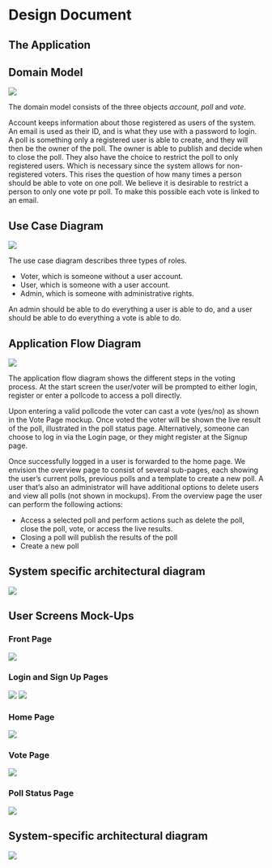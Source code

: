 # Design Document

## The Application

## Domain Model
![](images/domainmodel.png "")

The domain model consists of the three objects *account*, *poll* and *vote*.

Account keeps information about those registered as users of the system.
An email is used as their ID, and is what they use with a password to login.
A poll is something only a registered user is able to create,
and they will then be the owner of the poll. 
The owner is able to publish and decide when to close the poll. 
They also have the choice to restrict the poll to only registered users.
Which is necessary since the system allows for non-registered voters.
This rises the question of how many times a person should be able to vote on one poll.
We believe it is desirable to restrict a person to only one vote pr poll.
To make this possible each vote is linked to an email.


## Use Case Diagram
![](images/usecase.png "")

The use case diagram describes three types of roles. 
- Voter, which is someone without a user account.
- User, which is someone with a user account.
- Admin, which is someone with administrative rights. 

An admin should be able to do everything a user is able to do, 
and a user should be able to do everything a vote is able to do.



## Application Flow Diagram
![](images/applicationflow.png "")

The application flow diagram shows the different steps in the voting process. 
At the start screen the user/voter will be prompted to either login, 
register or enter a pollcode to access a poll directly.

Upon entering a valid pollcode the voter can cast a vote (yes/no) 
as shown in the Vote Page mockup.
Once voted the voter will be shown the live result of the poll, 
illustrated in the poll status page.
Alternatively, someone can choose to log in via the Login page, 
or they might register at the Signup page.


Once successfully logged in a user is forwarded to the home page. 
We envision the overview page to consist of several sub-pages, 
each showing the user’s current polls, previous polls and a template to create a new poll.
A user that’s also an administrator will have additional options to delete users and view all polls 
(not shown in mockups). From the overview page the user can perform the following actions:
- Access a selected poll and perform actions such as delete the poll, 
close the poll, vote, or access the live results.
- Closing a poll will publish the results of the poll
- Create a new poll


## System specific architectural diagram
![](images/architecturaldiagram.png "")

## User Screens Mock-Ups

### Front Page
![](mockups/Startpage.png "")

### Login and Sign Up Pages
![](mockups/Loginpage.png "")
![](mockups/Signuppage.png "")

### Home Page
![](mockups/Homepage.png "")

### Vote Page
![](mockups/Votepage.png "")

### Poll Status Page
![](mockups/Resultpage.png "")

## System-specific architectural diagram
![](images/architecturaldiagram.png "")